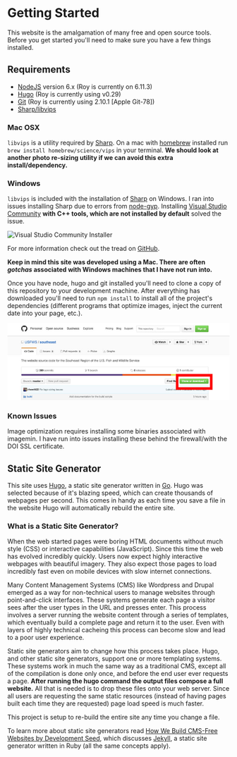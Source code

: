 # Getting Started

This website is the amalgamation of many free and open source tools.  Before you get started you'll need to make sure you have a few things installed.

## Requirements

- [NodeJS](https://nodejs.org/en/) version 6.x (Roy is currently on 6.11.3)
- [Hugo](https://gohugo.io/overview/installing/) (Roy is currently using v0.29)
- [Git](https://git-scm.com/downloads) (Roy is currently using 2.10.1 [Apple Git-78])
- [Sharp/libvips](http://sharp.dimens.io/en/stable/install/#installation)

### Mac OSX
`libvips` is a utility required by [Sharp](http://sharp.dimens.io/en/).  On a mac with [homebrew](http://brew.sh/) installed run `brew install homebrew/science/vips` in your terminal. **We should look at another photo re-sizing utility if we can avoid this extra install/dependency.**

### Windows
`libvips` is included with the installation of [Sharp](http://sharp.dimens.io/en/) on Windows.  I ran into issues installing Sharp due to errors from [node-gyp](https://github.com/nodejs/node-gyp).  Installing [Visual Studio Community](https://www.visualstudio.com/en-us/products/visual-studio-community-vs.aspx) **with C++ tools, which are not installed by default** solved the issue.

![Visual Studio Community Installer](https://cloud.githubusercontent.com/assets/94334/9250024/a3ca627a-41d2-11e5-8efb-1417d686eaa4.png)

For more information check out the tread on [GitHub](https://github.com/nodejs/node-gyp/issues/629#issuecomment-153196245).

**Keep in mind this site was developed using a Mac.  There are often *gotchas* associated with Windows machines that I have not run into.**

Once you have node, hugo and git installed you'll need to clone a copy of this repository to your development machine.  After everything has downloaded you'll need to run `npm install` to install all of the project's dependencies (different programs that optimize images, inject the current date into your page, etc.).

![Location on website where the clone repository button is located](./images/clone-repository.jpg)

### Known Issues

Image optimization requires installing some binaries associated with imagemin.  I have run into issues installing these behind the firewall/with the DOI SSL certificate.

## Static Site Generator

This site uses [Hugo](https://gohugo.io/), a static site generator written in [Go](https://golang.org/).  Hugo was selected because of it's blazing speed, which can create thousands of webpages per second.  This comes in handy as each time you save a file in the website Hugo will automatically rebuild the entire site.

### What is a Static Site Generator?

When the web started pages were boring HTML documents without much style (CSS) or interactive capabilities (JavaScript).  Since this time the web has evolved incredibly quickly.  Users now expect highly interactive webpages with beautiful imagery.  They also expect those pages to load incredibly fast even on mobile devices with slow internet connections.

Many Content Management Systems (CMS) like Wordpress and Drupal emerged as a way for non-technical users to manage websites through point-and-click interfaces.  These systems generate each page a visitor sees after the user types in the URL and presses enter. This process involves a server running the website content through a series of templates, which eventually build a complete page and return it to the user. Even with layers of highly technical cacheing this process can become slow and lead to a poor user experience.

Static site generators aim to change how this process takes place.  Hugo, and other static site generators, support one or more templating systems.  These systems work in much the same way as a traditional CMS, except all of the compilation is done only once, and before the end user ever requests a page.  **After running the hugo command the output files compose a full website.** All that is needed is to drop these files onto your web server.  Since all users are requesting the same static resources (instead of having pages built each time they are requested) page load speed is much faster.

This project is setup to re-build the entire site any time you change a file.

To learn more about static site generators read [How We Build CMS-Free Websites by Development Seed](https://developmentseed.org/blog/2012/07/27/build-cms-free-websites/), which discusses [Jekyll](jekyllrb.com), a static site generator written in Ruby (all the same concepts apply).
